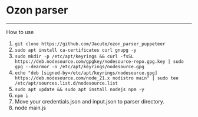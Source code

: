 # Ozon parser
---------------
How to use
1. `git clone https://github.com/Jacute/ozon_parser_puppeteer`
2. `sudo apt install ca-certificates curl gnupg -y`
3. `sudo mkdir -p /etc/apt/keyrings && curl -fsSL https://deb.nodesource.com/gpgkey/nodesource-repo.gpg.key | sudo gpg --dearmor -o /etc/apt/keyrings/nodesource.gpg`
4. `echo "deb [signed-by=/etc/apt/keyrings/nodesource.gpg] https://deb.nodesource.com/node_21.x nodistro main" | sudo tee /etc/apt/sources.list.d/nodesource.list`
5. `sudo apt update && sudo apt install nodejs npm -y`
6. `npm i`
7. Move your credentials.json and input.json to parser directory.
8. node main.js
